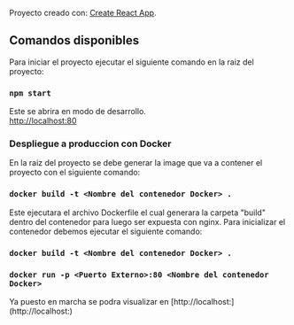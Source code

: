 Proyecto creado con: [Create React App](https://github.com/facebook/create-react-app).

## Comandos disponibles

Para iniciar el proyecto ejecutar el siguiente comando en la raiz del proyecto:

### `npm start`

Este se abrira en modo de desarrollo.<br> [http://localhost:80](http://localhost:80)

### Despliegue a produccion con Docker

En la raiz del proyecto se debe generar la image que va a contener el proyecto con el siguiente comando:

### `docker build -t <Nombre del contenedor Docker> .`

Este ejecutara el archivo Dockerfile el cual generara la carpeta "build" dentro del contenedor para luego ser expuesta con nginx. Para inicializar el contenedor debemos ejecutar el siguiente comando:

### `docker build -t <Nombre del contenedor Docker> .`

### `docker run -p <Puerto Externo>:80 <Nombre del contenedor Docker> `

Ya puesto en marcha se podra visualizar en [http://localhost:<Puerto Externo>](http://localhost:<Puerto Externo>)
